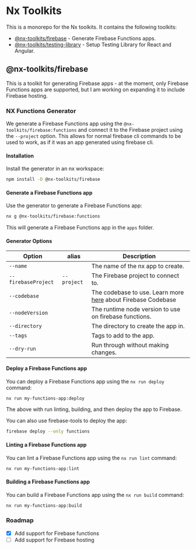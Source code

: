 # Nx Toolkits

This is a monorepo for the Nx toolkits. It contains the following toolkits:

- [@nx-toolkits/firebase](packages/firebase/README.md) - Generate Firebase
  Functions apps.
- [@nx-toolkits/testing-library](packages/testing-library/README.md) - Setup
  Testing Library for React and Angular.

## @nx-toolkits/firebase

This is a toolkit for generating Firebase apps - at the moment, only Firebase
Functions apps are supported, but I am working on expanding it to include
Firebase hosting.

### NX Functions Generator

We generate a Firebase Functions app using the `@nx-toolkits/firebase:functions` and
connect it to the Firebase project using the `--project` option. This allows for
normal firebase cli commands to be used to work, as if it was an app generated
using firebase cli.

#### Installation

Install the generator in an nx workspace:

```bash
npm install -D @nx-toolkits/firebase
```

#### Generate a Firebase Functions app

Use the generator to generate a Firebase Functions app:

```bash
nx g @nx-toolkits/firebase:functions
```

This will generate a Firebase Functions app in the `apps` folder.

#### Generator Options

| Option              | alias       | Description                                                                                                                  |
| ------------------- | ----------- | ---------------------------------------------------------------------------------------------------------------------------- |
| `--name`            |             | The name of the nx app to create.                                                                                            |
| `--firebaseProject` | `--project` | The Firebase project to connect to.                                                                                          |
| `--codebase`        |             | The codebase to use. Learn more [here](https://firebase.googlecom/docs/functions/organize-functions) about Firebase Codebase |
| `--nodeVersion`     |             | The runtime node version to use on firebase functions.                                                                       |
| `--directory`       |             | The directory to create the app in.                                                                                          |
| `--tags`            |             | Tags to add to the app.                                                                                                      |
| `--dry-run`         |             | Run through without making changes.                                                                                          |

#### Deploy a Firebase Functions app

You can deploy a Firebase Functions app using the `nx run deploy` command:

```bash
nx run my-functions-app:deploy
```

The above with run linting, building, and then deploy the app to Firebase.

You can also use firebase-tools to deploy the app:

```bash
firebase deploy --only functions
```

#### Linting a Firebase Functions app

You can lint a Firebase Functions app using the `nx run lint` command:

```bash
nx run my-functions-app:lint
```

#### Building a Firebase Functions app

You can build a Firebase Functions app using the `nx run build` command:

```bash
nx run my-functions-app:build
```

### Roadmap

- [x] Add support for Firebase functions
- [ ] Add support for Firebase hosting
